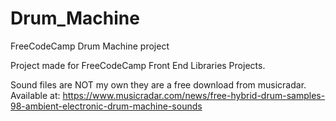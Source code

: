 # Drum_Machine
FreeCodeCamp Drum Machine project

Project made for FreeCodeCamp Front End Libraries Projects.

Sound files are NOT my own they are a free download from musicradar.
Available at:
https://www.musicradar.com/news/free-hybrid-drum-samples-98-ambient-electronic-drum-machine-sounds

